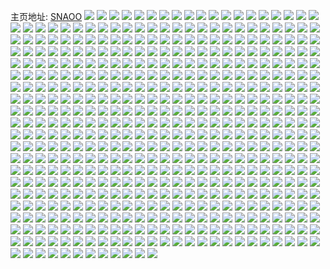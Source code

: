 主页地址: [SNAOO](https://weibo.com/u/5166221824) 
![](https://wx4.sinaimg.cn/mw2000/005DCWisly1h9o2qm4kulj32c0340qv6.jpg) 
![](https://wx4.sinaimg.cn/mw2000/005DCWisly1h9o2qu1mikj31l3244hdt.jpg) 
![](https://wx4.sinaimg.cn/mw2000/005DCWisly1h9o2qnv1p2j32c0340e81.jpg) 
![](https://wx4.sinaimg.cn/mw2000/005DCWisly1h9o2qp1s0rj32c0340e81.jpg) 
![](https://wx4.sinaimg.cn/mw2000/005DCWisly1h9o2qqz24lj31s02dc1kx.jpg) 
![](https://wx4.sinaimg.cn/mw2000/005DCWisly1h9o2qrzu9ej30sg237nex.jpg) 
![](https://wx4.sinaimg.cn/mw2000/005DCWisly1h995gshuinj322o2rkhdt.jpg) 
![](https://wx4.sinaimg.cn/mw2000/005DCWisly1h8k1q8d5enj30n01dsjys.jpg) 
![](https://wx4.sinaimg.cn/mw2000/005DCWisly1h89mgi2b58j30n01ds4gp.jpg) 
![](https://wx4.sinaimg.cn/mw2000/005DCWisly1h7yuq7v1ruj32c03401l0.jpg) 
![](https://wx4.sinaimg.cn/mw2000/005DCWisly1h7yuq4rc4lj322f2r9x6q.jpg) 
![](https://wx4.sinaimg.cn/mw2000/005DCWisly1h7yuq68iymj32c0340u0z.jpg) 
![](https://wx4.sinaimg.cn/mw2000/005DCWisly1h7yuqffcvij329k30qkjm.jpg) 
![](https://wx4.sinaimg.cn/mw2000/005DCWisly1h7yuqctmsrj32c0340npe.jpg) 
![](https://wx4.sinaimg.cn/mw2000/005DCWisly1h7yuqghil0j3295307kjm.jpg) 
![](https://wx4.sinaimg.cn/mw2000/005DCWisly1h7yuqbm932j329o30we83.jpg) 
![](https://wx4.sinaimg.cn/mw2000/005DCWisly1h7yuq3mr8hj326m31oe83.jpg) 
![](https://wx4.sinaimg.cn/mw2000/005DCWisly1h7yuqe6l8xj33402c0b2a.jpg) 
![](https://wx4.sinaimg.cn/mw2000/005DCWisly1h7yuq97buwj32c03404qr.jpg) 
![](https://wx4.sinaimg.cn/mw2000/005DCWisly1h7yuqae3a7j33402c07wi.jpg) 
![](https://wx4.sinaimg.cn/mw2000/005DCWisly1h7yuqhfj36j31sc2dsnpd.jpg) 
![](https://wx4.sinaimg.cn/mw2000/005DCWisly1h7yuql5qbxj32c0340x6s.jpg) 
![](https://wx4.sinaimg.cn/mw2000/005DCWisly1h7yuqnbzj1j32c03407wj.jpg) 
![](https://wx4.sinaimg.cn/mw2000/005DCWisly1h7ntl4c6aoj30k00zkk14.jpg) 
![](https://wx4.sinaimg.cn/mw2000/005DCWisly1h7ntl5atd9j30k00zk47z.jpg) 
![](https://wx4.sinaimg.cn/mw2000/005DCWisly1h7ntl5zwvrj30n01dswph.jpg) 
![](https://wx4.sinaimg.cn/mw2000/005DCWisly1h78a8znl0wj31sc2dse81.jpg) 
![](https://wx4.sinaimg.cn/mw2000/005DCWisly1h78a8ygee2j30sg16ogzl.jpg) 
![](https://wx4.sinaimg.cn/mw2000/005DCWisly1h78a8vr5iwj316o1kwtq7.jpg) 
![](https://wx4.sinaimg.cn/mw2000/005DCWisly1h78a8xx7okj30sg23wqd2.jpg) 
![](https://wx4.sinaimg.cn/mw2000/005DCWisly1h78a8wwionj30sg1n9hao.jpg) 
![](https://wx4.sinaimg.cn/mw2000/005DCWisly1h78a8tfkobj30sg23ue81.jpg) 
![](https://wx4.sinaimg.cn/mw2000/005DCWisly1h78a8rkmx9j32bz2zkqv6.jpg) 
![](https://wx4.sinaimg.cn/mw2000/005DCWisly1h78a8v09nwj3290302b2a.jpg) 
![](https://wx4.sinaimg.cn/mw2000/005DCWisly1h78a8oht6oj30sg23gx50.jpg) 
![](https://wx4.sinaimg.cn/mw2000/005DCWisly1h71vax2gezj30k00zk0ts.jpg) 
![](https://wx4.sinaimg.cn/mw2000/005DCWisly1h6ggas6hb7j30ro1d6qj4.jpg) 
![](https://wx4.sinaimg.cn/mw2000/005DCWisly1h65yyg6dk8j33402c0x6s.jpg) 
![](https://wx4.sinaimg.cn/mw2000/005DCWisly1h65yyh7m9hj31z82p87wh.jpg) 
![](https://wx4.sinaimg.cn/mw2000/005DCWisly1h65yy9od90j32872yxe81.jpg) 
![](https://wx4.sinaimg.cn/mw2000/005DCWisly1h60cfwq5e2j30n01ds4bj.jpg) 
![](https://wx4.sinaimg.cn/mw2000/005DCWisly1h60cg4ri9xj30n010k7a8.jpg) 
![](https://wx4.sinaimg.cn/mw2000/005DCWisly1h60bn4g7gqj30n01ds4bj.jpg) 
![](https://wx4.sinaimg.cn/mw2000/005DCWisly1h5vhmrh1snj30n01ds47r.jpg) 
![](https://wx4.sinaimg.cn/mw2000/005DCWisgy1h5ttwbs4zpj32c0340x6p.jpg) 
![](https://wx4.sinaimg.cn/mw2000/005DCWisgy1h5ttwg4yrcj30n01dsdt0.jpg) 
![](https://wx4.sinaimg.cn/mw2000/005DCWisgy1h5dpt3z46wj30n01dsk3b.jpg) 
![](https://wx4.sinaimg.cn/mw2000/005DCWisgy1h5bfsdxqzoj30qo13x14j.jpg) 
![](https://wx4.sinaimg.cn/mw2000/005DCWisgy1h5atbjz79qj30sg66t7wk.jpg) 
![](https://wx4.sinaimg.cn/mw2000/005DCWisgy1h5atbga0abj32dc35skjp.jpg) 
![](https://wx4.sinaimg.cn/mw2000/005DCWisgy1h5atbvlg8qj30sg6pnhdw.jpg) 
![](https://wx4.sinaimg.cn/mw2000/005DCWisgy1h5atbrto8cj30sg5ainpf.jpg) 
![](https://wx4.sinaimg.cn/mw2000/005DCWisgy1h5atbx4kxxj30sg1n91kx.jpg) 
![](https://wx4.sinaimg.cn/mw2000/005DCWisgy1h5atbof5x9j30sg75wkjp.jpg) 
![](https://wx4.sinaimg.cn/mw2000/005DCWisgy1h5atayb2iyj30sg2nlb2a.jpg) 
![](https://wx4.sinaimg.cn/mw2000/005DCWisgy1h5atb4w6gjj30sg33zu0y.jpg) 
![](https://wx4.sinaimg.cn/mw2000/005DCWisgy1h5atba6tv6j30sg3371ky.jpg) 
![](https://wx4.sinaimg.cn/mw2000/005DCWisgy1h4o76leuswj30n01ds1kx.jpg) 
![](https://wx4.sinaimg.cn/mw2000/005DCWisgy1h4o76n5crpj30n01ds1kx.jpg) 
![](https://wx4.sinaimg.cn/mw2000/005DCWisly1h3b3get0nvj30xc3bx1kx.jpg) 
![](https://wx4.sinaimg.cn/mw2000/005DCWisly1h3b3gglkajj315o1lcnk4.jpg) 
![](https://wx4.sinaimg.cn/mw2000/005DCWisly1h3b3ghjvf2j30xc1uodzp.jpg) 
![](https://wx4.sinaimg.cn/mw2000/005DCWisly1h3b3gdn00yj30xc24zayv.jpg) 
![](https://wx4.sinaimg.cn/mw2000/005DCWisly1h3b3gikuqej30uk2e97wh.jpg) 
![](https://wx4.sinaimg.cn/mw2000/005DCWisly1h3b3gjpvk3j30xc2nc4qp.jpg) 
![](https://wx4.sinaimg.cn/mw2000/005DCWisly1h3b3gk73hej30sg11xdu1.jpg) 
![](https://wx4.sinaimg.cn/mw2000/005DCWisly1h3b3gl06v4j30xc3q47wh.jpg) 
![](https://wx4.sinaimg.cn/mw2000/005DCWisly1h3b3gm6ts4j315o1od7wh.jpg) 
![](https://wx4.sinaimg.cn/mw2000/005DCWisly1h39fgym3zxj30jy0qmad5.jpg) 
![](https://wx4.sinaimg.cn/mw2000/005DCWisly1h381ix1sokj30n01dsgz4.jpg) 
![](https://wx4.sinaimg.cn/mw2000/005DCWisly1h36sfhafagj31sc2dsu0x.jpg) 
![](https://wx4.sinaimg.cn/mw2000/005DCWisly1h36sfj8gzlj31sc2dsnpd.jpg) 
![](https://wx4.sinaimg.cn/mw2000/005DCWisly1h36sffy0maj31sc2aanpd.jpg) 
![](https://wx4.sinaimg.cn/mw2000/005DCWisly1h325insg43j31sc2cke82.jpg) 
![](https://wx4.sinaimg.cn/mw2000/005DCWisly1h325im8sqtj31rd2cckjm.jpg) 
![](https://wx4.sinaimg.cn/mw2000/005DCWisly1h325ikc33gj31sc2dsx6p.jpg) 
![](https://wx4.sinaimg.cn/mw2000/005DCWisly1h3143iriazj30n01ds1kx.jpg) 
![](https://wx4.sinaimg.cn/mw2000/005DCWisly1h3143k653bj30n01dsahw.jpg) 
![](https://wx4.sinaimg.cn/mw2000/005DCWisly1h3143j6kjuj30j60aomy7.jpg) 
![](https://wx4.sinaimg.cn/mw2000/005DCWisly1h2snust95nj31o0280aqz.jpg) 
![](https://wx4.sinaimg.cn/mw2000/005DCWisly1h2snutw5jgj31o0280tps.jpg) 
![](https://wx4.sinaimg.cn/mw2000/005DCWisly1h2snurkzxaj31o0280nez.jpg) 
![](https://wx4.sinaimg.cn/mw2000/005DCWisly1h2snuuzjzdj31o0280nf7.jpg) 
![](https://wx4.sinaimg.cn/mw2000/005DCWisly1h2p49ajc2lj32w729je82.jpg) 
![](https://wx4.sinaimg.cn/mw2000/005DCWisly1h2p49bsf8ij328v3157wi.jpg) 
![](https://wx4.sinaimg.cn/mw2000/005DCWisly1h2p49dekxkj328i30yx6q.jpg) 
![](https://wx4.sinaimg.cn/mw2000/005DCWisly1h2p497o3d2j32ty24g4qp.jpg) 
![](https://wx4.sinaimg.cn/mw2000/005DCWisly1h2p49h2z8vj327i303x6p.jpg) 
![](https://wx4.sinaimg.cn/mw2000/005DCWisly1h2p49fxp8bj32c0369u0x.jpg) 
![](https://wx4.sinaimg.cn/mw2000/005DCWisly1h2p499cxgyj328n30lqv6.jpg) 
![](https://wx4.sinaimg.cn/mw2000/005DCWisly1h2p49etl2rj334029le82.jpg) 
![](https://wx4.sinaimg.cn/mw2000/005DCWisgy1h2enn7elc6j322j2qz7wh.jpg) 
![](https://wx4.sinaimg.cn/mw2000/005DCWisgy1h2enn4npe3j31rg2e24qp.jpg) 
![](https://wx4.sinaimg.cn/mw2000/005DCWisgy1h2ennolmtej32c02p1kjl.jpg) 
![](https://wx4.sinaimg.cn/mw2000/005DCWisgy1h2enn2pm9rj32822zhnpd.jpg) 
![](https://wx4.sinaimg.cn/mw2000/005DCWisgy1h2enmuzc9nj33402c0kjm.jpg) 
![](https://wx4.sinaimg.cn/mw2000/005DCWisgy1h2ennkwis5j328e303kjl.jpg) 
![](https://wx4.sinaimg.cn/mw2000/005DCWisgy1h2enmk70jzj31w22q7qv5.jpg) 
![](https://wx4.sinaimg.cn/mw2000/005DCWisgy1h2enndlxrmj315o26hkjl.jpg) 
![](https://wx4.sinaimg.cn/mw2000/005DCWisly1h2be49quqgj30ku110tge.jpg) 
![](https://wx4.sinaimg.cn/mw2000/005DCWisly1h20cma8ja2j30u0140qca.jpg) 
![](https://wx4.sinaimg.cn/mw2000/005DCWisly1h20cm9r302j30u0141guu.jpg) 
![](https://wx4.sinaimg.cn/mw2000/005DCWisly1h20cmal10hj30n00eqwfp.jpg) 
![](https://wx4.sinaimg.cn/mw2000/005DCWisly1h1w4nq2pgij31i1202b29.jpg) 
![](https://wx4.sinaimg.cn/mw2000/005DCWisgy1h1o8glqcl9j30jr05175a.jpg) 
![](https://wx4.sinaimg.cn/mw2000/005DCWisgy1h1o8gm5ocnj30v80u0q6l.jpg) 
![](https://wx4.sinaimg.cn/mw2000/005DCWisgy1h1kv4w7we3j30jz0s07an.jpg) 
![](https://wx4.sinaimg.cn/mw2000/005DCWisgy1h1hpic19u3j317q1liqnb.jpg) 
![](https://wx4.sinaimg.cn/mw2000/005DCWisgy1h1hpidpynlj317r1mb1cd.jpg) 
![](https://wx4.sinaimg.cn/mw2000/005DCWisgy1h1hpiecrckj30n00n0aan.jpg) 
![](https://wx4.sinaimg.cn/mw2000/005DCWisgy1h18cyx47z8j31sc2dskjl.jpg) 
![](https://wx4.sinaimg.cn/mw2000/005DCWisgy1h18cywbxakj31xn2nvu0x.jpg) 
![](https://wx4.sinaimg.cn/mw2000/005DCWisgy1h0xwglh62qj327q2yb7wi.jpg) 
![](https://wx4.sinaimg.cn/mw2000/005DCWisgy1h0xwgn7y5zj32c0340x6r.jpg) 
![](https://wx4.sinaimg.cn/mw2000/005DCWisgy1h0xwgoqun4j32c0340kjm.jpg) 
![](https://wx4.sinaimg.cn/mw2000/005DCWisgy1h0xwguwpnkj32272qx4qq.jpg) 
![](https://wx4.sinaimg.cn/mw2000/005DCWisgy1h0xwgtus1bj31y42i21l0.jpg) 
![](https://wx4.sinaimg.cn/mw2000/005DCWisgy1h0xwgqidxej31oq290x6p.jpg) 
![](https://wx4.sinaimg.cn/mw2000/005DCWisgy1h0xwgs5or1j31on28u4qq.jpg) 
![](https://wx4.sinaimg.cn/mw2000/005DCWisly1h0gblfth43j31qi2bce81.jpg) 
![](https://wx4.sinaimg.cn/mw2000/005DCWisly1h0gblgf3ibj30u01hc14g.jpg) 
![](https://wx4.sinaimg.cn/mw2000/005DCWisly1h0gblh6lnaj315o34yh9k.jpg) 
![](https://wx4.sinaimg.cn/mw2000/005DCWisly1h0gbkln783j31fp0t3tnq.jpg) 
![](https://wx4.sinaimg.cn/mw2000/005DCWisly1h0gbt3ymhxj30n00fojti.jpg) 
![](https://wx4.sinaimg.cn/mw2000/005DCWisly1h0gbt3miy4j30u00u0dsi.jpg) 
![](https://wx4.sinaimg.cn/mw2000/005DCWisly1h0fhyt2tcwj31o01o0k6a.jpg) 
![](https://wx4.sinaimg.cn/mw2000/005DCWisly1h0fhyxmjpyj31o01o0n7j.jpg) 
![](https://wx4.sinaimg.cn/mw2000/005DCWisly1h08ihbe5byj30jb0jbgpj.jpg) 
![](https://wx4.sinaimg.cn/mw2000/005DCWisly1h08ihmyibxj30mj0mjn04.jpg) 
![](https://wx4.sinaimg.cn/mw2000/005DCWisly1h08ihnahebj30n00rkmyg.jpg) 
![](https://wx4.sinaimg.cn/mw2000/005DCWisly1h08ihnrp9tj30n01dsn2i.jpg) 
![](https://wx4.sinaimg.cn/mw2000/005DCWisly1h03lbufdn2j33402c0e82.jpg) 
![](https://wx4.sinaimg.cn/mw2000/005DCWisly1h03lbw1uk8j33402c0hdu.jpg) 
![](https://wx4.sinaimg.cn/mw2000/005DCWisly1h03lce56bxj32322s3u0x.jpg) 
![](https://wx4.sinaimg.cn/mw2000/005DCWisly1h03lcgctx1j33402c0npf.jpg) 
![](https://wx4.sinaimg.cn/mw2000/005DCWisly1h03lcickymj32w4263b2a.jpg) 
![](https://wx4.sinaimg.cn/mw2000/005DCWisly1h03gzc6xovj30n01dskhu.jpg) 
![](https://wx4.sinaimg.cn/mw2000/005DCWisly1h03gzdamikj30n01dsth7.jpg) 
![](https://wx4.sinaimg.cn/mw2000/005DCWisly1h03gzeevnij30n01dswpd.jpg) 
![](https://wx4.sinaimg.cn/mw2000/005DCWisgy1gzs6qzcikpj32c0340npe.jpg) 
![](https://wx4.sinaimg.cn/mw2000/005DCWisgy1gzs6r0c2z3j32c0340kjl.jpg) 
![](https://wx4.sinaimg.cn/mw2000/005DCWisly1gzno2w82g1j30n01ds45r.jpg) 
![](https://wx4.sinaimg.cn/mw2000/005DCWisgy1gyxccpstt4j30n00n0jx8.jpg) 
![](https://wx4.sinaimg.cn/mw2000/005DCWisgy1gyxccqu2ctj31oy27ukjl.jpg) 
![](https://wx4.sinaimg.cn/mw2000/005DCWisgy1gyxccrv6dcj31o0280hdt.jpg) 
![](https://wx4.sinaimg.cn/mw2000/005DCWisgy1gyxccpcdsxj30n01dswjq.jpg) 
![](https://wx4.sinaimg.cn/mw2000/005DCWisgy1gymcknw0vjj31o0280kjl.jpg) 
![](https://wx4.sinaimg.cn/mw2000/005DCWisgy1gyic0fns7gj31sc2dsapk.jpg) 
![](https://wx4.sinaimg.cn/mw2000/005DCWisgy1gyes9azgv0j326t2x2e82.jpg) 
![](https://wx4.sinaimg.cn/mw2000/005DCWisgy1gyes9bt1daj31n92877wh.jpg) 
![](https://wx4.sinaimg.cn/mw2000/005DCWisgy1gyes96vapzj31lu25shdt.jpg) 
![](https://wx4.sinaimg.cn/mw2000/005DCWisgy1gyes987pquj31eh1ydkjl.jpg) 
![](https://wx4.sinaimg.cn/mw2000/005DCWisgy1gyes9ersajj31sc2ds4qq.jpg) 
![](https://wx4.sinaimg.cn/mw2000/005DCWisgy1gyes9ddo83j31sc2ds1ky.jpg) 
![](https://wx4.sinaimg.cn/mw2000/005DCWisgy1gyes98yd38j31i5207e81.jpg) 
![](https://wx4.sinaimg.cn/mw2000/005DCWisly1gxzu12zqb2j31o021khdt.jpg) 
![](https://wx4.sinaimg.cn/mw2000/005DCWisly1gxxjpzb8xwj315o334u0x.jpg) 
![](https://wx4.sinaimg.cn/mw2000/005DCWisly1gxxjpzxqjkj30xc230h27.jpg) 
![](https://wx4.sinaimg.cn/mw2000/005DCWisly1gxxjq111r3j32c033yb2b.jpg) 
![](https://wx4.sinaimg.cn/mw2000/005DCWisly1gxxjq27ux6j30uk77qnpf.jpg) 
![](https://wx4.sinaimg.cn/mw2000/005DCWisly1gxxjq2ut0cj30xc24bkb2.jpg) 
![](https://wx4.sinaimg.cn/mw2000/005DCWisly1gxxjq3qaavj30uk8c7u0y.jpg) 
![](https://wx4.sinaimg.cn/mw2000/005DCWisly1gxxjq4qhsfj315o334u0x.jpg) 
![](https://wx4.sinaimg.cn/mw2000/005DCWisly1gxxjq5o467j315o2et7wi.jpg) 
![](https://wx4.sinaimg.cn/mw2000/005DCWisly1gxxjq6h2obj315o2ethdt.jpg) 
![](https://wx4.sinaimg.cn/mw2000/005DCWisly1gwu17zms0ij324u2uge83.jpg) 
![](https://wx4.sinaimg.cn/mw2000/005DCWisly1gwu18p7d1oj32c0340b2c.jpg) 
![](https://wx4.sinaimg.cn/mw2000/005DCWisly1gwu182cxx8j321g2pwnpe.jpg) 
![](https://wx4.sinaimg.cn/mw2000/005DCWisly1gwu18lhq02j33402c0nph.jpg) 
![](https://wx4.sinaimg.cn/mw2000/005DCWisly1gwu18hcs41j33402c0kjo.jpg) 
![](https://wx4.sinaimg.cn/mw2000/005DCWisly1gwu18c0jfzj33402c01l2.jpg) 
![](https://wx4.sinaimg.cn/mw2000/005DCWisly1gwu18ef2aqj31sc2dsx6h.jpg) 
![](https://wx4.sinaimg.cn/mw2000/005DCWisly1gwu187ccroj31sc2dsu0x.jpg) 
![](https://wx4.sinaimg.cn/mw2000/005DCWisly1gwu184vn6qj33402c0qv6.jpg) 
![](https://wx4.sinaimg.cn/mw2000/005DCWisly1gw893y2v8dj30u0140tek.jpg) 
![](https://wx4.sinaimg.cn/mw2000/005DCWisgy1gvkgceu01uj60u0140jzo02.jpg) 
![](https://wx4.sinaimg.cn/mw2000/005DCWisgy1gvkgcddznvj60u014010i02.jpg) 
![](https://wx4.sinaimg.cn/mw2000/005DCWisgy1gvkgcfgjqvj60u014046y02.jpg) 
![](https://wx4.sinaimg.cn/mw2000/005DCWisgy1gvkgcgy3zij60u04g04qp02.jpg) 
![](https://wx4.sinaimg.cn/mw2000/005DCWisgy1gvj8h6hr60j60u0141n5a02.jpg) 
![](https://wx4.sinaimg.cn/mw2000/005DCWisgy1gvcaitp8tmj60u0140k6y02.jpg) 
![](https://wx4.sinaimg.cn/mw2000/005DCWisgy1gvcakl7acgj60u014015g02.jpg) 
![](https://wx4.sinaimg.cn/mw2000/005DCWisgy1gvcakkgyjuj61400u0qb502.jpg) 
![](https://wx4.sinaimg.cn/mw2000/005DCWisgy1gvbfznk2cnj60u03c0h9102.jpg) 
![](https://wx4.sinaimg.cn/mw2000/005DCWisgy1gvbfzkwudej60u04g01kx02.jpg) 
![](https://wx4.sinaimg.cn/mw2000/005DCWisgy1gvbfzp6wg8j60u04g01kx02.jpg) 
![](https://wx4.sinaimg.cn/mw2000/005DCWisgy1gvbfzq6tnkj60u03c0nl002.jpg) 
![](https://wx4.sinaimg.cn/mw2000/005DCWisgy1gv8eft104lj61400u07dr02.jpg) 
![](https://wx4.sinaimg.cn/mw2000/005DCWisgy1gupbmb96wrj60u01407ci02.jpg) 
![](https://wx4.sinaimg.cn/mw2000/005DCWisgy1gupbmf2iuej60u014048s02.jpg) 
![](https://wx4.sinaimg.cn/mw2000/005DCWisgy1gupbmcc0ewj60u0140wmu02.jpg) 
![](https://wx4.sinaimg.cn/mw2000/005DCWisgy1gupbmnryz8j60u0280dqt02.jpg) 
![](https://wx4.sinaimg.cn/mw2000/005DCWisgy1gupbmbsotdj60u014045y02.jpg) 
![](https://wx4.sinaimg.cn/mw2000/005DCWisgy1gupbmlotsuj60u028014l02.jpg) 
![](https://wx4.sinaimg.cn/mw2000/005DCWisgy1gupbmaqkfwj60u0140jyo02.jpg) 
![](https://wx4.sinaimg.cn/mw2000/005DCWisgy1gupbmejv9sj60u0140qa702.jpg) 
![](https://wx4.sinaimg.cn/mw2000/005DCWisgy1gupbmctfycj60u0140n4g02.jpg) 
![](https://wx4.sinaimg.cn/mw2000/005DCWisgy1guob6r877ej60u0140tg202.jpg) 
![](https://wx4.sinaimg.cn/mw2000/005DCWisgy1guob6sb8tkj60u0140wme02.jpg) 
![](https://wx4.sinaimg.cn/mw2000/005DCWisgy1guob6szkcej60u0140tg002.jpg) 
![](https://wx4.sinaimg.cn/mw2000/005DCWisgy1guob6n01bej60u0140jza02.jpg) 
![](https://wx4.sinaimg.cn/mw2000/005DCWisgy1guob6oprluj60u0140qb602.jpg) 
![](https://wx4.sinaimg.cn/mw2000/005DCWisgy1guob6pemepj60u0140ahx02.jpg) 
![](https://wx4.sinaimg.cn/mw2000/005DCWisgy1guob6nqvcnj60u0140gwg02.jpg) 
![](https://wx4.sinaimg.cn/mw2000/005DCWisgy1guob6q4c75j60u0140wmw02.jpg) 
![](https://wx4.sinaimg.cn/mw2000/005DCWisgy1guob6rqhfnj60u0140jxx02.jpg) 
![](https://wx4.sinaimg.cn/mw2000/005DCWisgy1gu8zs65euvj61400u0ahc02.jpg) 
![](https://wx4.sinaimg.cn/mw2000/005DCWisgy1gu8zs3koytj61400u0jyi02.jpg) 
![](https://wx4.sinaimg.cn/mw2000/005DCWisgy1gu8zs7zhx7j61400u07b202.jpg) 
![](https://wx4.sinaimg.cn/mw2000/005DCWisgy1gtwbusm2yhj61q62avb2902.jpg) 
![](https://wx4.sinaimg.cn/mw2000/005DCWisgy1gtwbuumv0tj62492tnhdu02.jpg) 
![](https://wx4.sinaimg.cn/mw2000/005DCWisgy1gtwbux5pu8j62312s37wi02.jpg) 
![](https://wx4.sinaimg.cn/mw2000/005DCWisgy1gtwbuypsuhj61lm23f4qp02.jpg) 
![](https://wx4.sinaimg.cn/mw2000/005DCWisgy1gtrx45p4jcj61sc2dskjl02.jpg) 
![](https://wx4.sinaimg.cn/mw2000/005DCWisgy1gtrx48nrk7j61sc2dskjl02.jpg) 
![](https://wx4.sinaimg.cn/mw2000/005DCWisgy1gtrx4b5ru8j61sc2dskjl02.jpg) 
![](https://wx4.sinaimg.cn/mw2000/005DCWisgy1gtrx4f2sjrj61lo27l7wh02.jpg) 
![](https://wx4.sinaimg.cn/mw2000/005DCWisgy1gtrx4i2fx1j61sc2dskjl02.jpg) 
![](https://wx4.sinaimg.cn/mw2000/005DCWisgy1gtrx4k5tm4j61sc2dskjl02.jpg) 
![](https://wx4.sinaimg.cn/mw2000/005DCWisgy1gtrx4mact5j61sc2dskjl02.jpg) 
![](https://wx4.sinaimg.cn/mw2000/005DCWisgy1gtrx4oo276j61sc2dshdt02.jpg) 
![](https://wx4.sinaimg.cn/mw2000/005DCWisgy1gtrx4r6qytj61sc2dshdt02.jpg) 
![](https://wx4.sinaimg.cn/mw2000/005DCWisgy1gtrx4u9fwsj61sc2dshdt02.jpg) 
![](https://wx4.sinaimg.cn/mw2000/005DCWisgy1gtrx4w81kwj61sc2dshdt02.jpg) 
![](https://wx4.sinaimg.cn/mw2000/005DCWisgy1gtrx50rujhj61sc2dshdt02.jpg) 
![](https://wx4.sinaimg.cn/mw2000/005DCWisgy1gt8bf8m7q1j31sc2dskjl.jpg) 
![](https://wx4.sinaimg.cn/mw2000/005DCWisgy1gt8bf2ru3hj31sc2dskjl.jpg) 
![](https://wx4.sinaimg.cn/mw2000/005DCWisgy1gt8bfbuxsaj31sc2dsnpd.jpg) 
![](https://wx4.sinaimg.cn/mw2000/005DCWisgy1gt8bf4rkxrj33402c04qq.jpg) 
![](https://wx4.sinaimg.cn/mw2000/005DCWisgy1gt8bf731ggj33402c0qv6.jpg) 
![](https://wx4.sinaimg.cn/mw2000/005DCWisgy1gt8bf0zbmxj31sc2dsb29.jpg) 
![](https://wx4.sinaimg.cn/mw2000/005DCWisgy1gt8bfa538fj31sc2dshdt.jpg) 
![](https://wx4.sinaimg.cn/mw2000/005DCWisgy1gt8bfdm7lwj31sc2dskjl.jpg) 
![](https://wx4.sinaimg.cn/mw2000/005DCWisgy1gt8bff711ij31sc2dskjl.jpg) 
![](https://wx4.sinaimg.cn/mw2000/005DCWisgy1gssg7cwyqwj32801o0b29.jpg) 
![](https://wx4.sinaimg.cn/mw2000/005DCWisgy1gssg7efs4lj32801o0b29.jpg) 
![](https://wx4.sinaimg.cn/mw2000/005DCWisgy1gssg7fwc4yj32801o07wh.jpg) 
![](https://wx4.sinaimg.cn/mw2000/005DCWisgy1gssg7bab4xj32801o07wh.jpg) 
![](https://wx4.sinaimg.cn/mw2000/005DCWisgy1gssg7hg6f9j31o0280b29.jpg) 
![](https://wx4.sinaimg.cn/mw2000/005DCWisgy1gssg7j473gj31o02807wh.jpg) 
![](https://wx4.sinaimg.cn/mw2000/005DCWisgy1gsl84ox3kbj30n01y31d2.jpg) 
![](https://wx4.sinaimg.cn/mw2000/005DCWisgy1gsk1rv8175j322f2r7e81.jpg) 
![](https://wx4.sinaimg.cn/mw2000/005DCWisgy1gsk1rx2t27j32392sdkjl.jpg) 
![](https://wx4.sinaimg.cn/mw2000/005DCWisgy1gsk1s73ipqj32c0340x6q.jpg) 
![](https://wx4.sinaimg.cn/mw2000/005DCWisgy1gsk1s96ye5j320s2p2x6p.jpg) 
![](https://wx4.sinaimg.cn/mw2000/005DCWisgy1gsjaoz36rrj31sc2dse82.jpg) 
![](https://wx4.sinaimg.cn/mw2000/005DCWisgy1gsjap02tqzj31sc2dsb2a.jpg) 
![](https://wx4.sinaimg.cn/mw2000/005DCWisgy1gsjap167l1j31sc2ds7wi.jpg) 
![](https://wx4.sinaimg.cn/mw2000/005DCWisgy1gsjap4aij2j31sc2dsx6p.jpg) 
![](https://wx4.sinaimg.cn/mw2000/005DCWisgy1gsjap5b66gj61sc2ds4qq02.jpg) 
![](https://wx4.sinaimg.cn/mw2000/005DCWisgy1gsjap68vthj31sc2ds1ky.jpg) 
![](https://wx4.sinaimg.cn/mw2000/005DCWisgy1gsjaoy1345j32ds1sckjl.jpg) 
![](https://wx4.sinaimg.cn/mw2000/005DCWisgy1gsjap9xjbtj31sc2dsu0x.jpg) 
![](https://wx4.sinaimg.cn/mw2000/005DCWisgy1gsjape61slj31sc2dshdt.jpg) 
![](https://wx4.sinaimg.cn/mw2000/005DCWisgy1gsjapb6bv9j31sc2dsu0x.jpg) 
![](https://wx4.sinaimg.cn/mw2000/005DCWisgy1gsjapcke9fj31sc2dshdt.jpg) 
![](https://wx4.sinaimg.cn/mw2000/005DCWisgy1gsjapfhj4fj31sc2dsx6p.jpg) 
![](https://wx4.sinaimg.cn/mw2000/005DCWisgy1gsiv2lqic0j30u014012t.jpg) 
![](https://wx4.sinaimg.cn/mw2000/005DCWisgy1gsiv2khh1pj30u0140ajh.jpg) 
![](https://wx4.sinaimg.cn/mw2000/005DCWisgy1gsiv2mno5sj30u0140aju.jpg) 
![](https://wx4.sinaimg.cn/mw2000/005DCWisgy1gsak8on3b6j30u01407eq.jpg) 
![](https://wx4.sinaimg.cn/mw2000/005DCWisgy1gsak8p5fqqj30u0140tjr.jpg) 
![](https://wx4.sinaimg.cn/mw2000/005DCWisgy1gsak8pniatj30u0140qda.jpg) 
![](https://wx4.sinaimg.cn/mw2000/005DCWisgy1gsak8qgn9bj30u0140k25.jpg) 
![](https://wx4.sinaimg.cn/mw2000/005DCWisgy1gsak8rtih5j30u0140qcx.jpg) 
![](https://wx4.sinaimg.cn/mw2000/005DCWisgy1gsak8sd4f0j30u0140tj6.jpg) 
![](https://wx4.sinaimg.cn/mw2000/005DCWisgy1gsak8sxk7pj30u0140akf.jpg) 
![](https://wx4.sinaimg.cn/mw2000/005DCWisgy1gsak8tei98j30u0140tj2.jpg) 
![](https://wx4.sinaimg.cn/mw2000/005DCWisgy1gsak8u5ukxj30u014048r.jpg) 
![](https://wx4.sinaimg.cn/mw2000/005DCWisgy1gs0g62292zj321w2qjb29.jpg) 
![](https://wx4.sinaimg.cn/mw2000/005DCWisgy1gs0g60j2x0j32qp222u0y.jpg) 
![](https://wx4.sinaimg.cn/mw2000/005DCWisgy1grvsawxiboj31sc2dshdt.jpg) 
![](https://wx4.sinaimg.cn/mw2000/005DCWisgy1grvsazxlgzj31sc2dshdt.jpg) 
![](https://wx4.sinaimg.cn/mw2000/005DCWisgy1grt1x4ugl0j32c033ye83.jpg) 
![](https://wx4.sinaimg.cn/mw2000/005DCWisgy1grt1x5ukamj30n01pc4gr.jpg) 
![](https://wx4.sinaimg.cn/mw2000/005DCWisgy1grslbsh8jqj30k00zk44g.jpg) 
![](https://wx4.sinaimg.cn/mw2000/005DCWisgy1grhwrg4eo8j31o0280u0x.jpg) 
![](https://wx4.sinaimg.cn/mw2000/005DCWisgy1grhwri6v3vj31o0280npd.jpg) 
![](https://wx4.sinaimg.cn/mw2000/005DCWisgy1grb1dzlv30j31o0280x6p.jpg) 
![](https://wx4.sinaimg.cn/mw2000/005DCWisgy1grb1e1u23ij31o02801ky.jpg) 
![](https://wx4.sinaimg.cn/mw2000/005DCWisgy1gr8gfcc001j30u0140n8d.jpg) 
![](https://wx4.sinaimg.cn/mw2000/005DCWisgy1gr8gf35w1tj30u0140qfq.jpg) 
![](https://wx4.sinaimg.cn/mw2000/005DCWisgy1gr5zr8ck62j30u0140am1.jpg) 
![](https://wx4.sinaimg.cn/mw2000/005DCWisgy1gr5zrbe5rpj30u0140wqw.jpg) 
![](https://wx4.sinaimg.cn/mw2000/005DCWisgy1gr5zzszt87j30u0140tkf.jpg) 
![](https://wx4.sinaimg.cn/mw2000/005DCWisgy1gr5zzuoi0oj30u0140k43.jpg) 
![](https://wx4.sinaimg.cn/mw2000/005DCWisgy1gr5zr2i6ndj30u0140148.jpg) 
![](https://wx4.sinaimg.cn/mw2000/005DCWisgy1gr5zzwo7rgj60u0140tlj02.jpg) 
![](https://wx4.sinaimg.cn/mw2000/005DCWisgy1gr5zzr5fsfj30u0140dsi.jpg) 
![](https://wx4.sinaimg.cn/mw2000/005DCWisgy1gr3q1pfsxaj60u013z48p02.jpg) 
![](https://wx4.sinaimg.cn/mw2000/005DCWisgy1gr1ld7r19nj30u014012f.jpg) 
![](https://wx4.sinaimg.cn/mw2000/005DCWisgy1gr1ld4uphmj30u0140qcx.jpg) 
![](https://wx4.sinaimg.cn/mw2000/005DCWisgy1gr1ld6jvi2j30u0140n73.jpg) 
![](https://wx4.sinaimg.cn/mw2000/005DCWisgy1gr1lda2jnoj31400u0aoq.jpg) 
![](https://wx4.sinaimg.cn/mw2000/005DCWisgy1gr1ld72oe1j30m00gidkr.jpg) 
![](https://wx4.sinaimg.cn/mw2000/005DCWisgy1gr1ld8uetoj31400u0gz8.jpg) 
![](https://wx4.sinaimg.cn/mw2000/005DCWisgy1gquowkouznj30u0140wmh.jpg) 
![](https://wx4.sinaimg.cn/mw2000/005DCWisgy1gquowb9ki6j30u0140gug.jpg) 
![](https://wx4.sinaimg.cn/mw2000/005DCWisgy1gquowcuk9hj30u0140thl.jpg) 
![](https://wx4.sinaimg.cn/mw2000/005DCWisgy1gquowept9jj31400u0gwn.jpg) 
![](https://wx4.sinaimg.cn/mw2000/005DCWisgy1gquowgv7sxj31400u0141.jpg) 
![](https://wx4.sinaimg.cn/mw2000/005DCWisgy1gqmoewqc12j30u013zahv.jpg) 
![](https://wx4.sinaimg.cn/mw2000/005DCWisgy1gqgkaapjd4j30ku0rswhp.jpg) 
![](https://wx4.sinaimg.cn/mw2000/005DCWisgy1gqgka9nijnj30ku0rsjun.jpg) 
![](https://wx4.sinaimg.cn/mw2000/005DCWisgy1gqgkaa639wj30ku0rsq67.jpg) 
![](https://wx4.sinaimg.cn/mw2000/005DCWisgy1gqgkaci444j30ku0rsadj.jpg) 
![](https://wx4.sinaimg.cn/mw2000/005DCWisgy1gqgkab2lloj30d80bj75o.jpg) 
![](https://wx4.sinaimg.cn/mw2000/005DCWisgy1gqgkadqoouj30ku0rsadm.jpg) 
![](https://wx4.sinaimg.cn/mw2000/005DCWisgy1gqgkabn6dcj30ku0rs41t.jpg) 
![](https://wx4.sinaimg.cn/mw2000/005DCWisgy1gqgka9a149j30ku0rsq68.jpg) 
![](https://wx4.sinaimg.cn/mw2000/005DCWisgy1gqgka8vd7cj30ku0rs0w5.jpg) 
![](https://wx4.sinaimg.cn/mw2000/005DCWisgy1gqgkac1zfdj30ku0rsdjd.jpg) 
![](https://wx4.sinaimg.cn/mw2000/005DCWisgy1gqgkad5tivj30ku0rstc8.jpg) 
![](https://wx4.sinaimg.cn/mw2000/005DCWisgy1gqdb6pew49j30ku0rsdjb.jpg) 
![](https://wx4.sinaimg.cn/mw2000/005DCWisgy1gqdb6pwsruj30ku0rs77e.jpg) 
![](https://wx4.sinaimg.cn/mw2000/005DCWisgy1gqdb6qe3z5j30ku0rswhw.jpg) 
![](https://wx4.sinaimg.cn/mw2000/005DCWisgy1gqdb6ra8ubj30ku0rsjun.jpg) 
![](https://wx4.sinaimg.cn/mw2000/005DCWisgy1gqdb6s7g78j31400u0qe5.jpg) 
![](https://wx4.sinaimg.cn/mw2000/005DCWisgy1gqdb6ovhy2j30ku0rs0w3.jpg) 
![](https://wx4.sinaimg.cn/mw2000/005DCWisgy1gq671isoh0j30ku0rs78w.jpg) 
![](https://wx4.sinaimg.cn/mw2000/005DCWisgy1gq671hlya6j30ku0rsgq5.jpg) 
![](https://wx4.sinaimg.cn/mw2000/005DCWisgy1gpye5quv1vj30ku0rs0vj.jpg) 
![](https://wx4.sinaimg.cn/mw2000/005DCWisgy1gpye5w61tyj31400u0wxe.jpg) 
![](https://wx4.sinaimg.cn/mw2000/005DCWisgy1gpye5o3gpvj30ku0rs0vh.jpg) 
![](https://wx4.sinaimg.cn/mw2000/005DCWisgy1gpye6s1687j30u0140gwi.jpg) 
![](https://wx4.sinaimg.cn/mw2000/005DCWisgy1gpye6whcm8j31400u0aj5.jpg) 
![](https://wx4.sinaimg.cn/mw2000/005DCWisgy1gpye7qta9gj30u0140gxn.jpg) 
![](https://wx4.sinaimg.cn/mw2000/005DCWisgy1gpye869hjpj30u0140dq1.jpg) 
![](https://wx4.sinaimg.cn/mw2000/005DCWisgy1gpyei9iwr4j31400u0wl1.jpg) 
![](https://wx4.sinaimg.cn/mw2000/005DCWisgy1gpyee1ckxfj30u0140dpo.jpg) 
![](https://wx4.sinaimg.cn/mw2000/005DCWisgy1gpwu8sq0ooj30n008gabj.jpg) 
![](https://wx4.sinaimg.cn/mw2000/005DCWisgy1gptolxrjklj30u0140k24.jpg) 
![](https://wx4.sinaimg.cn/mw2000/005DCWisgy1gptolve0qpj31400u0n3y.jpg) 
![](https://wx4.sinaimg.cn/mw2000/005DCWisgy1gptom0ihtlj30u0140qcu.jpg) 
![](https://wx4.sinaimg.cn/mw2000/005DCWisgy1gppvybuqfkj31400u0wjn.jpg) 
![](https://wx4.sinaimg.cn/mw2000/005DCWisgy1gppvyczhjyj31400u0458.jpg) 
![](https://wx4.sinaimg.cn/mw2000/005DCWisgy1gpjorsshvqj30ts1by489.jpg) 
![](https://wx4.sinaimg.cn/mw2000/005DCWisgy1gphw02bdhhj30u0140k0e.jpg) 
![](https://wx4.sinaimg.cn/mw2000/005DCWisgy1gphw0i90vcj30u010wqg4.jpg) 
![](https://wx4.sinaimg.cn/mw2000/005DCWisgy1gphw03rgyjj30u0140n6z.jpg) 
![](https://wx4.sinaimg.cn/mw2000/005DCWisgy1gphw051h52j31400u0tgr.jpg) 
![](https://wx4.sinaimg.cn/mw2000/005DCWisgy1gpgntr2s2nj30u0140tka.jpg) 
![](https://wx4.sinaimg.cn/mw2000/005DCWisgy1gpgntpjq4uj30u0140wnc.jpg) 
![](https://wx4.sinaimg.cn/mw2000/005DCWisgy1gpgntojzwpj30u0140wmh.jpg) 
![](https://wx4.sinaimg.cn/mw2000/005DCWisgy1gpgntnegb4j30u0140dry.jpg) 
![](https://wx4.sinaimg.cn/mw2000/005DCWisgy1gp0s7147szj30u01407lf.jpg) 
![](https://wx4.sinaimg.cn/mw2000/005DCWisgy1gp0s6zexuyj30u0140arl.jpg) 
![](https://wx4.sinaimg.cn/mw2000/005DCWisgy1gp0s74sb9bj30u0140tq1.jpg) 
![](https://wx4.sinaimg.cn/mw2000/005DCWisgy1gp0s78618jj30u0140qgx.jpg) 
![](https://wx4.sinaimg.cn/mw2000/005DCWisgy1gp0s7j02hyj30u0140qgv.jpg) 
![](https://wx4.sinaimg.cn/mw2000/005DCWisgy1gp0s762v6xj30u0140ncv.jpg) 
![](https://wx4.sinaimg.cn/mw2000/005DCWisgy1gp0s7k1a49j30u0140tqo.jpg) 
![](https://wx4.sinaimg.cn/mw2000/005DCWisgy1gp0s7ae9ylj30u01404g5.jpg) 
![](https://wx4.sinaimg.cn/mw2000/005DCWisgy1gp0s73g1toj30u01404gg.jpg) 
![](https://wx4.sinaimg.cn/mw2000/005DCWisgy1gp0s7gea26j30u0140arz.jpg) 
![](https://wx4.sinaimg.cn/mw2000/005DCWisgy1gp0s7hsfsuj30u0140are.jpg) 
![](https://wx4.sinaimg.cn/mw2000/005DCWisgy1gp0s72be8nj30u0140as0.jpg) 
![](https://wx4.sinaimg.cn/mw2000/005DCWisgy1gp0s6xzu9mj30u0140h07.jpg) 
![](https://wx4.sinaimg.cn/mw2000/005DCWisgy1gp0s7767tej30u0140ndh.jpg) 
![](https://wx4.sinaimg.cn/mw2000/005DCWisgy1gp0s79cjwvj30u0140h3g.jpg) 
![](https://wx4.sinaimg.cn/mw2000/005DCWisgy1gp0s7bvjj3j30u0140tpz.jpg) 
![](https://wx4.sinaimg.cn/mw2000/005DCWisgy1gp0s7d8ww8j30u0140qix.jpg) 
![](https://wx4.sinaimg.cn/mw2000/005DCWisgy1gp0s7exdh3j30u01404gp.jpg) 
![](https://wx4.sinaimg.cn/mw2000/005DCWisgy1gp0idaryq2j30u014012w.jpg) 
![](https://wx4.sinaimg.cn/mw2000/005DCWisgy1gp0idbjef9j30u014048d.jpg) 
![](https://wx4.sinaimg.cn/mw2000/005DCWisgy1gp0idccjyuj30u0140ak7.jpg) 
![](https://wx4.sinaimg.cn/mw2000/005DCWisgy1gp0idesh6mj30u0140n74.jpg) 
![](https://wx4.sinaimg.cn/mw2000/005DCWisgy1gp0idiavcxj30u0140gw3.jpg) 
![](https://wx4.sinaimg.cn/mw2000/005DCWisgy1gp0idj6zmjj30u01407ey.jpg) 
![](https://wx4.sinaimg.cn/mw2000/005DCWisgy1govx00oxlij30u0140tj8.jpg) 
![](https://wx4.sinaimg.cn/mw2000/005DCWisgy1govx1w1pnaj30px1a4wlu.jpg) 
![](https://wx4.sinaimg.cn/mw2000/005DCWisgy1govwzsln17j30u014013z.jpg) 
![](https://wx4.sinaimg.cn/mw2000/005DCWisgy1govwzxqtavj31400u013a.jpg) 
![](https://wx4.sinaimg.cn/mw2000/005DCWisgy1govwzw2et3j31400u0k1e.jpg) 
![](https://wx4.sinaimg.cn/mw2000/005DCWisgy1govwzujd9xj31400u0qdn.jpg) 
![](https://wx4.sinaimg.cn/mw2000/005DCWisgy1goqrf5ujp2j30u0140gx0.jpg) 
![](https://wx4.sinaimg.cn/mw2000/005DCWisgy1goqagqyjy8j30u0140gya.jpg) 
![](https://wx4.sinaimg.cn/mw2000/005DCWisgy1goqah0jf0xj30u01407bt.jpg) 
![](https://wx4.sinaimg.cn/mw2000/005DCWisgy1goqagsmt1oj30u0140wq4.jpg) 
![](https://wx4.sinaimg.cn/mw2000/005DCWisgy1goqagw3o2gj30u0140wqr.jpg) 
![](https://wx4.sinaimg.cn/mw2000/005DCWisgy1goqagxp88oj30u0140wpo.jpg) 
![](https://wx4.sinaimg.cn/mw2000/005DCWisgy1goqagz8p6aj30u0140akh.jpg) 
![](https://wx4.sinaimg.cn/mw2000/005DCWisgy1gooxz9k5uej30u0190jyy.jpg) 
![](https://wx4.sinaimg.cn/mw2000/005DCWisgy1gooxzan0cmj30u0190dn4.jpg) 
![](https://wx4.sinaimg.cn/mw2000/005DCWisgy1gooxzbr7jqj30u0190tg6.jpg) 
![](https://wx4.sinaimg.cn/mw2000/005DCWisgy1gooxzdma9oj30u0190wm4.jpg) 
![](https://wx4.sinaimg.cn/mw2000/005DCWisgy1gooxzcgzr7j30u0190wm5.jpg) 
![](https://wx4.sinaimg.cn/mw2000/005DCWisgy1gooxzeuszgj30u0190tgc.jpg) 
![](https://wx4.sinaimg.cn/mw2000/005DCWisgy1gooxzfurapj30u0190ahu.jpg) 
![](https://wx4.sinaimg.cn/mw2000/005DCWisgy1gooxzh6nfej30u0190wlu.jpg) 
![](https://wx4.sinaimg.cn/mw2000/005DCWisgy1gooxzhvgrhj30u0190ahd.jpg) 
![](https://wx4.sinaimg.cn/mw2000/005DCWisgy1gooxz8dsu3j30u0190wm4.jpg) 
![](https://wx4.sinaimg.cn/mw2000/005DCWisgy1gooxzj4grmj30u0190n4n.jpg) 
![](https://wx4.sinaimg.cn/mw2000/005DCWisgy1gooxzjxhwwj30u0190n4r.jpg) 
![](https://wx4.sinaimg.cn/mw2000/005DCWisgy1gojeqq8iopj30u0140qgs.jpg) 
![](https://wx4.sinaimg.cn/mw2000/005DCWisgy1gojeqhtb1pj30u0140wqh.jpg) 
![](https://wx4.sinaimg.cn/mw2000/005DCWisgy1gojeqbcabzj30u0140naf.jpg) 
![](https://wx4.sinaimg.cn/mw2000/005DCWisgy1gojeqdvvjfj30u01404bg.jpg) 
![](https://wx4.sinaimg.cn/mw2000/005DCWisgy1gog1npdcbhj30u01907h8.jpg) 
![](https://wx4.sinaimg.cn/mw2000/005DCWisgy1gog1mojsmnj30u0190gyp.jpg) 
![](https://wx4.sinaimg.cn/mw2000/005DCWisgy1gog1nxhy0vj30u01904ca.jpg) 
![](https://wx4.sinaimg.cn/mw2000/005DCWisgy1gog1o02rc4j30u0190gyu.jpg) 
![](https://wx4.sinaimg.cn/mw2000/005DCWisgy1gog1o1kfq6j30u01904d5.jpg) 
![](https://wx4.sinaimg.cn/mw2000/005DCWisgy1gog1nlto9bj30u019015s.jpg) 
![](https://wx4.sinaimg.cn/mw2000/005DCWisgy1gog1o37yegj30u01907hl.jpg) 
![](https://wx4.sinaimg.cn/mw2000/005DCWisgy1gog1micpdtj30u0190qg2.jpg) 
![](https://wx4.sinaimg.cn/mw2000/005DCWisgy1gog1o4s8ehj30u01904bt.jpg) 
![](https://wx4.sinaimg.cn/mw2000/005DCWisgy1gog1mkbsbcj30u0190qfp.jpg) 
![](https://wx4.sinaimg.cn/mw2000/005DCWisgy1gog1o6yfpkj30u0190k30.jpg) 
![](https://wx4.sinaimg.cn/mw2000/005DCWisgy1gog1mdu5y3j30u0190wrl.jpg) 
![](https://wx4.sinaimg.cn/mw2000/005DCWisgy1gog1o9unl1j30u0190k4x.jpg) 
![](https://wx4.sinaimg.cn/mw2000/005DCWisgy1gog1ohp5upj30u0190aof.jpg) 
![](https://wx4.sinaimg.cn/mw2000/005DCWisgy1gog1okabeij30u0190du9.jpg) 
![](https://wx4.sinaimg.cn/mw2000/005DCWisgy1goenmsikv3j30n00uon6v.jpg) 
![](https://wx4.sinaimg.cn/mw2000/005DCWisgy1goenmtb9omj30n00uon5a.jpg) 
![](https://wx4.sinaimg.cn/mw2000/005DCWisgy1goenmu3vg7j30n00uoqbv.jpg) 
![](https://wx4.sinaimg.cn/mw2000/005DCWisgy1goenmx5486j30n03aub29.jpg) 
![](https://wx4.sinaimg.cn/mw2000/005DCWisgy1godp2re092j30u0140n3z.jpg) 
![](https://wx4.sinaimg.cn/mw2000/005DCWisgy1godp3f2w4ej31400u0tgp.jpg) 
![](https://wx4.sinaimg.cn/mw2000/005DCWisgy1godp2vjtbej30u0140dnc.jpg) 
![](https://wx4.sinaimg.cn/mw2000/005DCWisgy1godp1vo4uuj30u0140tf9.jpg) 
![](https://wx4.sinaimg.cn/mw2000/005DCWisgy1godp33vgsvj31400u0neu.jpg) 
![](https://wx4.sinaimg.cn/mw2000/005DCWisgy1godp1tc70wj30u0140gr0.jpg) 
![](https://wx4.sinaimg.cn/mw2000/005DCWisgy1godp3w9w53j30u01lu4bc.jpg) 
![](https://wx4.sinaimg.cn/mw2000/005DCWisgy1godp4b37ipj31400u0wo0.jpg) 
![](https://wx4.sinaimg.cn/mw2000/005DCWisgy1godp1r8aukj30u0112dnx.jpg) 
![](https://wx4.sinaimg.cn/mw2000/005DCWisgy1godp536gmwj30u0140jz0.jpg) 
![](https://wx4.sinaimg.cn/mw2000/005DCWisgy1godp3b8dagj31400u0qb6.jpg) 
![](https://wx4.sinaimg.cn/mw2000/005DCWisgy1godp1nghpqj31400u043l.jpg) 
![](https://wx4.sinaimg.cn/mw2000/005DCWisgy1godp3imog1j30u01400ze.jpg) 
![](https://wx4.sinaimg.cn/mw2000/005DCWisgy1godp3mb866j30u01407ee.jpg) 
![](https://wx4.sinaimg.cn/mw2000/005DCWisgy1godp4nzwjnj30u014014i.jpg) 
![](https://wx4.sinaimg.cn/mw2000/005DCWisgy1godp4qm8f0j31400u042q.jpg) 
![](https://wx4.sinaimg.cn/mw2000/005DCWisgy1godp4v8yr3j30u0140nat.jpg) 
![](https://wx4.sinaimg.cn/mw2000/005DCWisgy1godp50nyolj31400u0qg8.jpg) 
![](https://wx4.sinaimg.cn/mw2000/005DCWisgy1go43lxsy9gj30u0140gym.jpg) 
![](https://wx4.sinaimg.cn/mw2000/005DCWisgy1go43lyka7wj30u0140gz3.jpg) 
![](https://wx4.sinaimg.cn/mw2000/005DCWisgy1go43m1vsemj30u014016n.jpg) 
![](https://wx4.sinaimg.cn/mw2000/005DCWisgy1go43lzq583j30u0140nci.jpg) 
![](https://wx4.sinaimg.cn/mw2000/005DCWisgy1go43m1afmhj30u0140qek.jpg) 
![](https://wx4.sinaimg.cn/mw2000/005DCWisgy1go43m3buafj30u01407jw.jpg) 
![](https://wx4.sinaimg.cn/mw2000/005DCWisgy1go43lz2x3oj30u0140dsg.jpg) 
![](https://wx4.sinaimg.cn/mw2000/005DCWisgy1go43m0gji3j30u0140apd.jpg) 
![](https://wx4.sinaimg.cn/mw2000/005DCWisgy1go43lx3pkhj30u01404a9.jpg) 
![](https://wx4.sinaimg.cn/mw2000/005DCWisgy1go43m3ukloj30u0140aq8.jpg) 
![](https://wx4.sinaimg.cn/mw2000/005DCWisly1gnktviuwopj31o0280u0x.jpg) 
![](https://wx4.sinaimg.cn/mw2000/005DCWisly1gnktvji88tj31o0280qv5.jpg) 
![](https://wx4.sinaimg.cn/mw2000/005DCWisly1gnktvkfsdcj31o0280x6p.jpg) 
![](https://wx4.sinaimg.cn/mw2000/005DCWisly1gnktvl6jq7j31o0280qv5.jpg) 
![](https://wx4.sinaimg.cn/mw2000/005DCWisgy1gnhmwdmxkaj31sc2ds1l0.jpg) 
![](https://wx4.sinaimg.cn/mw2000/005DCWisgy1gnexg3666gj31sc2dsx6u.jpg) 
![](https://wx4.sinaimg.cn/mw2000/005DCWisgy1gnexg955khj31ru2ds4qu.jpg) 
![](https://wx4.sinaimg.cn/mw2000/005DCWisgy1gnexgd9obgj31sc2dsx6t.jpg) 
![](https://wx4.sinaimg.cn/mw2000/005DCWisgy1gnexgbos8xj30j60j6weo.jpg) 
![](https://wx4.sinaimg.cn/mw2000/005DCWisgy1gnexg75961j31sc2dsx6u.jpg) 
![](https://wx4.sinaimg.cn/mw2000/005DCWisgy1gnexge4v8kj30j60j6mxd.jpg) 
![](https://wx4.sinaimg.cn/mw2000/005DCWisgy1gnexgffgvhj31sc2dsqv8.jpg) 
![](https://wx4.sinaimg.cn/mw2000/005DCWisgy1gnexg573g8j31sc2ds4qv.jpg) 
![](https://wx4.sinaimg.cn/mw2000/005DCWisgy1gnexgapa5bj31sb270qv5.jpg) 
![](https://wx4.sinaimg.cn/mw2000/005DCWisgy1gn4ocn788bj31400u0jz7.jpg) 
![](https://wx4.sinaimg.cn/mw2000/005DCWisgy1gn4oczdd3zj30u0140h12.jpg) 
![](https://wx4.sinaimg.cn/mw2000/005DCWisgy1gn4ocpp3coj31400u0qa4.jpg) 
![](https://wx4.sinaimg.cn/mw2000/005DCWisgy1gn4ocr81x1j30u0148apk.jpg) 
![](https://wx4.sinaimg.cn/mw2000/005DCWisgy1gn4oeetf0fj30n01frqh1.jpg) 
![](https://wx4.sinaimg.cn/mw2000/005DCWisgy1gn4ocsq3hkj30u01407hs.jpg) 
![](https://wx4.sinaimg.cn/mw2000/005DCWisgy1gn4ocuhz3vj30u0140duj.jpg) 
![](https://wx4.sinaimg.cn/mw2000/005DCWisgy1gn4ocm2zzyj30u0140dur.jpg) 
![](https://wx4.sinaimg.cn/mw2000/005DCWisgy1gn4ocwc5hij30u0140n6x.jpg) 
![](https://wx4.sinaimg.cn/mw2000/005DCWisgy1gn4ocxnovdj31400u0qc8.jpg) 
![](https://wx4.sinaimg.cn/mw2000/005DCWisgy1gn4oefresrj31400u0dme.jpg) 
![](https://wx4.sinaimg.cn/mw2000/005DCWisgy1gmplvlzt0fj31k033yb2a.jpg) 
![](https://wx4.sinaimg.cn/mw2000/005DCWisgy1gmkxberauzj30u0140n84.jpg) 
![](https://wx4.sinaimg.cn/mw2000/005DCWisgy1gmkxbdvyljj30u0140k22.jpg) 
![](https://wx4.sinaimg.cn/mw2000/005DCWisgy1gm79coiw6mj33402c0hdt.jpg) 
![](https://wx4.sinaimg.cn/mw2000/005DCWisgy1gm79cr10agj33402c0hdt.jpg) 
![](https://wx4.sinaimg.cn/mw2000/005DCWisgy1gm79cjffkij32vl25onpl.jpg) 
![](https://wx4.sinaimg.cn/mw2000/005DCWisgy1gm79d1p23ij33402c0kjt.jpg) 
![](https://wx4.sinaimg.cn/mw2000/005DCWisgy1gm79dgrwkdj32c0340qva.jpg) 
![](https://wx4.sinaimg.cn/mw2000/005DCWisgy1gm79clnqhvj334029mkjl.jpg) 
![](https://wx4.sinaimg.cn/mw2000/005DCWisgy1gm79d9heeyj33402c07wn.jpg) 
![](https://wx4.sinaimg.cn/mw2000/005DCWisgy1gm79dkkyjgj32c02qh4gl.jpg) 
![](https://wx4.sinaimg.cn/mw2000/005DCWisgy1gm79dj6978j33402c01db.jpg) 
![](https://wx4.sinaimg.cn/mw2000/005DCWisgy1glz2r2tegvj33402c04qu.jpg) 
![](https://wx4.sinaimg.cn/mw2000/005DCWisgy1glz2rs9f29j32c0340e86.jpg) 
![](https://wx4.sinaimg.cn/mw2000/005DCWisgy1glz2rhplwhj32c0340npo.jpg) 
![](https://wx4.sinaimg.cn/mw2000/005DCWisgy1glz2qrm8byj33402c0u0x.jpg) 
![](https://wx4.sinaimg.cn/mw2000/005DCWisgy1glz2rk8doaj31l72dre81.jpg) 
![](https://wx4.sinaimg.cn/mw2000/005DCWisgy1glz2rv0rl0j32c03401kx.jpg) 
![](https://wx4.sinaimg.cn/mw2000/005DCWisgy1gltjqxy1fuj31sc2ds4q4.jpg) 
![](https://wx4.sinaimg.cn/mw2000/005DCWisgy1gltjqwzo11j31sc2dshdj.jpg) 
![](https://wx4.sinaimg.cn/mw2000/005DCWisgy1gltjqz1zfpj31sc2dsx3l.jpg) 
![](https://wx4.sinaimg.cn/mw2000/005DCWisgy1gltjqhmulzj31sc2ds1kx.jpg) 
![](https://wx4.sinaimg.cn/mw2000/005DCWisgy1gltjqioiubj31sc2ds1kx.jpg) 
![](https://wx4.sinaimg.cn/mw2000/005DCWisgy1gltjqjou1kj31sc2ds4qp.jpg) 
![](https://wx4.sinaimg.cn/mw2000/005DCWisgy1gltjqnas0zj31sc2ds7wh.jpg) 
![](https://wx4.sinaimg.cn/mw2000/005DCWisgy1gltjqsmb5xj31sc2ds7wh.jpg) 
![](https://wx4.sinaimg.cn/mw2000/005DCWisgy1gltjqp3rs1j31sc2ds7wh.jpg) 
![](https://wx4.sinaimg.cn/mw2000/005DCWisgy1gltjqqvx6xj31sc2dse81.jpg) 
![](https://wx4.sinaimg.cn/mw2000/005DCWisgy1gltjqv3lfaj31sc2dsnnd.jpg) 
![](https://wx4.sinaimg.cn/mw2000/005DCWisgy1gltjr3rtlbj31sc2dsazb.jpg) 
![](https://wx4.sinaimg.cn/mw2000/005DCWisgy1gltjqlksicj31sc2dsb29.jpg) 
![](https://wx4.sinaimg.cn/mw2000/005DCWisgy1gltjr17a87j31sc2ds4qp.jpg) 
![](https://wx4.sinaimg.cn/mw2000/005DCWisgy1gltjr29vgaj31sc2ds1kx.jpg) 
![](https://wx4.sinaimg.cn/mw2000/005DCWisgy1gltjqu15t1j32c03407wh.jpg) 
![](https://wx4.sinaimg.cn/mw2000/005DCWisgy1gltjr03cq0j32ds1sckgv.jpg) 
![](https://wx4.sinaimg.cn/mw2000/005DCWisgy1gltjqw0uh8j31sc2ds7u5.jpg) 
